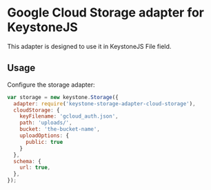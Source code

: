 # Google Cloud Storage adapter for KeystoneJS

This adapter is designed to use it in KeystoneJS File field.

## Usage

Configure the storage adapter:

```js
var storage = new keystone.Storage({
  adapter: require('keystone-storage-adapter-cloud-storage'),
  cloudStorage: {
    keyFilename: 'gcloud_auth.json',
    path: 'uploads/',
    bucket: 'the-bucket-name',
    uploadOptions: {
      public: true
    }
  },
  schema: {
    url: true,
  },
});
```